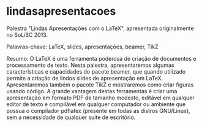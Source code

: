 lindasapresentacoes
===================

Palestra "Lindas Apresentações com o LaTeX", apresentada originalmente no SoLiSC 2013.

Palavras-chave: LaTeX, slides, apresentações, beamer, TikZ

Resumo: O LaTeX é uma ferramenta poderosa de criação de documentos e processamento de texto. Nesta palestra, apresentaremos algumas características e capacidades do pacote beamer, que quando utilizado permite a criação de lindos slides de apresentação em LaTeX. Apresentaremos também o pacote TikZ e mostraremos como criar figuras usando código. A grande vantagem destas ferramentas é criar uma apresentação em formato PDF de tamanho modesto, editável em qualquer editor de texto e compilável em qualquer computador ou ambiente que possua o compilador pdflatex (presente em todas as distros GNU/Linux), sem a necessidade de qualquer suite de escritório.

